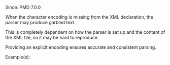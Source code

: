 Since: PMD 7.0.0

When the character encoding is missing from the XML declaration,
the parser may produce garbled text.

This is completely dependent on how the parser is set up
and the content of the XML file, so it may be hard to reproduce.

Providing an explicit encoding ensures  accurate and consistent
parsing.

Example(s):
```

```
